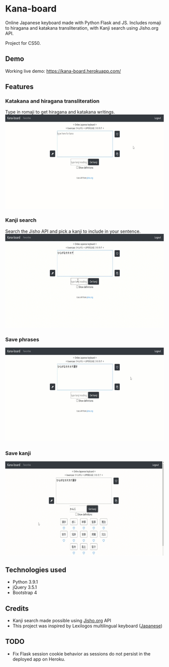 # Kana-board 

Online Japanese keyboard made with Python Flask and JS. Includes romaji to hiragana and katakana transliteration, with Kanji search using Jisho.org API.

Project for CS50.

## Demo
Working live demo: https://kana-board.herokuapp.com/

## Features

### Katakana and hiragana transliteration
Type in romaji to get hiragana and katakana writings.
<img src="media/romaji-to-kana.gif" height="300">

### Kanji search
Search the Jisho API and pick a kanji to include in your sentence.
<img src="media/insert-kanji.gif" height="300">

### Save phrases
<img src="media/save-phrase.gif" height="300">

### Save kanji
<img src="media/save-kanji.gif" height="300">

## Technologies used
- Python 3.9.1
- jQuery 3.5.1
- Bootstrap 4

## Credits
- Kanji search made possible using [Jisho.org](https://jisho.org/about) API  
- This project was inspired by Lexilogos multilingual keyboard ([Japanese](https://www.lexilogos.com/keyboard/japanese.php))

## TODO
- Fix Flask session cookie behavior as sessions do not persist in the deployed app on Heroku.
